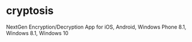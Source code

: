 # cryptosis
NextGen Encryption/Decryption App for iOS, Android, Windows Phone 8.1, Windows 8.1, Windows 10
